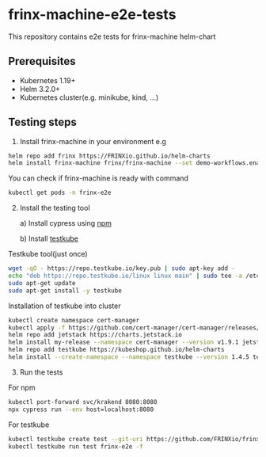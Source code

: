 # frinx-machine-e2e-tests

This repository contains e2e tests for frinx-machine helm-chart

## Prerequisites
- Kubernetes 1.19+
- Helm 3.2.0+
- Kubernetes cluster(e.g. minikube, kind, ...)

## Testing steps

1. Install frinx-machine in your environment e.g
```bash
helm repo add frinx https://FRINXio.github.io/helm-charts
helm install frinx-machine frinx/frinx-machine --set demo-workflows.enabled=true -n frinx-e2e --create-namespace
```
You can check if frinx-machine is ready with command
```bash
kubectl get pods -n frinx-e2e
```
2. Install the testing tool

    a) Install cypress using [npm](https://docs.cypress.io/guides/getting-started/installing-cypress#Direct-download)

    b) Install [testkube](https://kubeshop.github.io/testkube/installing/)

Testkube tool(just once)
```bash
wget -qO - https://repo.testkube.io/key.pub | sudo apt-key add -
echo "deb https://repo.testkube.io/linux linux main" | sudo tee -a /etc/apt/sources.list
sudo apt-get update
sudo apt-get install -y testkube
```
Installation of testkube into cluster
```bash
kubectl create namespace cert-manager
kubectl apply -f https://github.com/cert-manager/cert-manager/releases/download/v1.9.1/cert-manager.crds.yaml
helm repo add jetstack https://charts.jetstack.io
helm install my-release --namespace cert-manager --version v1.9.1 jetstack/cert-manager
helm repo add testkube https://kubeshop.github.io/helm-charts
helm install --create-namespace --namespace testkube --version 1.4.5 testkube testkube/testkube
```

3. Run the tests

For npm
```bash
kubectl port-forward svc/krakend 8080:8080
npx cypress run --env host=localhost:8080
```

For testkube
```bash
kubectl testkube create test --git-uri https://github.com/FRINXio/frinx-machine-e2e-tests.git --git-branch main --name frinx-e2e --type cypress/project
kubectl testkube run test frinx-e2e -f
```
